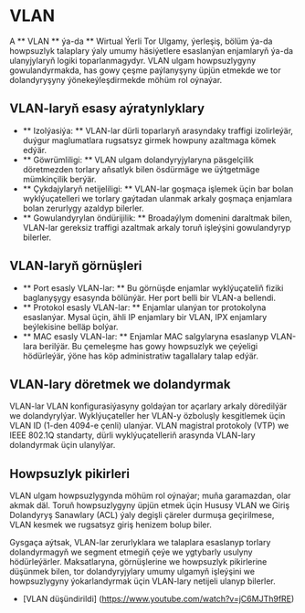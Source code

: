 # VLAN

A ** VLAN ** ýa-da ** Wirtual Ýerli Tor Ulgamy, ýerleşiş, bölüm ýa-da howpsuzlyk talaplary ýaly umumy häsiýetlere esaslanýan enjamlaryň ýa-da ulanyjylaryň logiki toparlanmagydyr. VLAN ulgam howpsuzlygyny gowulandyrmakda, has gowy çeşme paýlanyşyny üpjün etmekde we tor dolandyryşyny ýönekeýleşdirmekde möhüm rol oýnaýar.

## VLAN-laryň esasy aýratynlyklary

- ** Izolýasiýa: ** VLAN-lar dürli toparlaryň arasyndaky traffigi izolirleýär, duýgur maglumatlara rugsatsyz girmek howpuny azaltmaga kömek edýär.
- ** Göwrümliligi: ** VLAN ulgam dolandyryjylaryna päsgelçilik döretmezden torlary aňsatlyk bilen ösdürmäge we üýtgetmäge mümkinçilik berýär.
- ** Çykdajylaryň netijeliligi: ** VLAN-lar goşmaça işlemek üçin bar bolan wyklýuçatelleri we torlary gaýtadan ulanmak arkaly goşmaça enjamlara bolan zerurlygy azaldyp bilerler.
- ** Gowulandyrylan öndürijilik: ** Broadaýlym domenini daraltmak bilen, VLAN-lar gereksiz traffigi azaltmak arkaly toruň işleýşini gowulandyryp bilerler.

## VLAN-laryň görnüşleri

- ** Port esasly VLAN-lar: ** Bu görnüşde enjamlar wyklýuçateliň fiziki baglanyşygy esasynda bölünýär. Her port belli bir VLAN-a bellendi.
- ** Protokol esasly VLAN-lar: ** Enjamlar ulanýan tor protokolyna esaslanýar. Mysal üçin, ähli IP enjamlary bir VLAN, IPX enjamlary beýlekisine belläp bolýar.
- ** MAC esasly VLAN-lar: ** Enjamlar MAC salgylaryna esaslanyp VLAN-lara berilýär. Bu çemeleşme has gowy howpsuzlyk we çeýeligi hödürleýär, ýöne has köp administratiw tagallalary talap edýär.

## VLAN-lary döretmek we dolandyrmak

VLAN-lar VLAN konfigurasiýasyny goldaýan tor açarlary arkaly döredilýär we dolandyrylýar. Wyklýuçateller her VLAN-y özboluşly kesgitlemek üçin VLAN ID (1-den 4094-e çenli) ulanýar. VLAN magistral protokoly (VTP) we IEEE 802.1Q standarty, dürli wyklýuçatelleriň arasynda VLAN-lary dolandyrmak üçin ulanylýar.

## Howpsuzlyk pikirleri

VLAN ulgam howpsuzlygynda möhüm rol oýnaýar; muňa garamazdan, olar akmak däl. Toruň howpsuzlygyny üpjün etmek üçin Hususy VLAN we Giriş Dolandyryş Sanawlary (ACL) ýaly degişli çäreler durmuşa geçirilmese, VLAN kesmek we rugsatsyz giriş henizem bolup biler.

Gysgaça aýtsak, VLAN-lar zerurlyklara we talaplara esaslanyp torlary dolandyrmagyň we segment etmegiň çeýe we ygtybarly usulyny hödürleýärler. Maksatlaryna, görnüşlerine we howpsuzlyk pikirlerine düşünmek bilen, tor dolandyryjylary umumy ulgamyň işleýşini we howpsuzlygyny ýokarlandyrmak üçin VLAN-lary netijeli ulanyp bilerler.

- [VLAN düşündirildi] (https://www.youtube.com/watch?v=jC6MJTh9fRE)